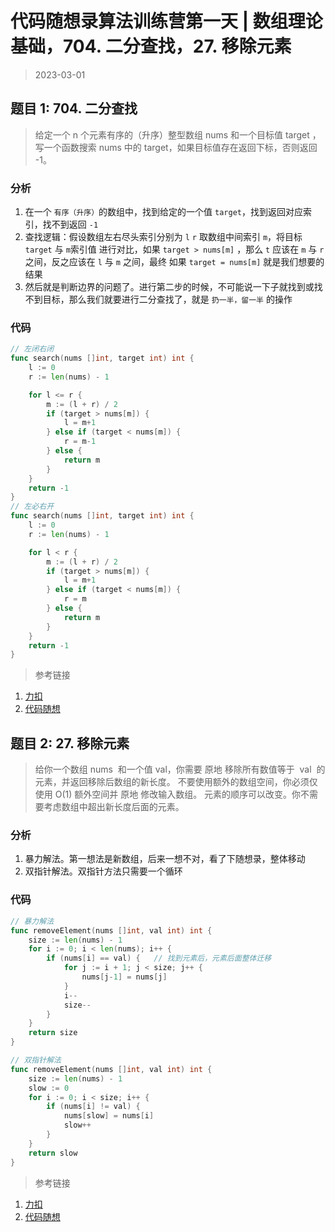# 代码随想录算法训练营第一天 | 数组理论基础，704. 二分查找，27. 移除元素

> 2023-03-01

## 题目 1: 704. 二分查找

> 给定一个 n 个元素有序的（升序）整型数组 nums 和一个目标值 target ，写一个函数搜索 nums 中的 target，如果目标值存在返回下标，否则返回 -1。

### 分析

1. 在一个 `有序（升序）`的数组中，找到给定的一个值 `target`，找到返回对应索引，找不到返回 `-1`
2. 查找逻辑：假设数组左右尽头索引分别为 `l` `r` 取数组中间索引 `m`，将目标 `target` 与 `m`索引值 进行对比，如果 `target > nums[m]` ，那么 `t` 应该在 `m` 与 `r` 之间，反之应该在 `l` 与 `m` 之间，最终 如果 `target = nums[m]` 就是我们想要的结果
3. 然后就是判断边界的问题了。进行第二步的时候，不可能说一下子就找到或找不到目标，那么我们就要进行二分查找了，就是 `扔一半，留一半` 的操作

### 代码

```go
// 左闭右闭
func search(nums []int, target int) int {
    l := 0
    r := len(nums) - 1

    for l <= r {
        m := (l + r) / 2
        if (target > nums[m]) {
            l = m+1
        } else if (target < nums[m]) {
            r = m-1
        } else {
            return m
        }
    }
	return -1
}
// 左必右开
func search(nums []int, target int) int {
    l := 0
    r := len(nums) - 1

    for l < r {
        m := (l + r) / 2
        if (target > nums[m]) {
            l = m+1
        } else if (target < nums[m]) {
            r = m
        } else {
            return m
        }
    }
	return -1
}
```

> 参考链接

1. [力扣](https://leetcode.cn/problems/binary-search/)
2. [代码随想](https://programmercarl.com/0704.%E4%BA%8C%E5%88%86%E6%9F%A5%E6%89%BE.html)

## 题目 2: 27. 移除元素

> 给你一个数组 nums  和一个值 val，你需要 原地 移除所有数值等于  val  的元素，并返回移除后数组的新长度。
> 不要使用额外的数组空间，你必须仅使用 O(1) 额外空间并 原地 修改输入数组。
> 元素的顺序可以改变。你不需要考虑数组中超出新长度后面的元素。

### 分析

1. 暴力解法。第一想法是新数组，后来一想不对，看了下随想录，整体移动
2. 双指针解法。双指针方法只需要一个循环

### 代码

```go
// 暴力解法
func removeElement(nums []int, val int) int {
    size := len(nums) - 1
    for i := 0; i < len(nums); i++ {
        if (nums[i] == val) {   // 找到元素后，元素后面整体迁移
            for j := i + 1; j < size; j++ {
                nums[j-1] = nums[j]
            }
            i--
            size--
        }
    }
    return size
}

// 双指针解法
func removeElement(nums []int, val int) int {
	size := len(nums) - 1
    slow := 0
	for i := 0; i < size; i++ {
        if (nums[i] != val) {
            nums[slow] = nums[i]
            slow++
        }
	}
	return slow
}
```

> 参考链接

1. [力扣](https://leetcode.cn/problems/remove-element/)
2. [代码随想](https://programmercarl.com/0027.%E7%A7%BB%E9%99%A4%E5%85%83%E7%B4%A0.html)

